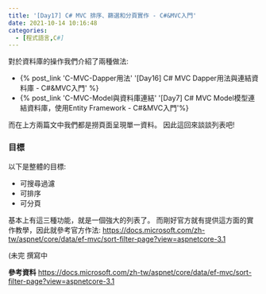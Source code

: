 ```yaml
---
title: '[Day17] C# MVC 排序、篩選和分頁實作 - C#&MVC入門'
date: 2021-10-14 10:16:48
categories:
  - [程式語言,C#]
---
```

對於資料庫的操作我們介紹了兩種做法:
+ {% post_link 'C-MVC-Dapper用法' '[Day16] C# MVC Dapper用法與連結資料庫 - C#&MVC入門' %} 
+ {% post_link 'C-MVC-Model與資料庫連結' '[Day7] C# MVC Model模型連結資料庫，使用Entity Framework - C#&MVC入門'%}

而在上方兩篇文中我們都是撈頁面呈現單一資料。
因此這回來談談列表吧!

### 目標
以下是整體的目標:
+ 可搜尋過濾
+ 可排序
+ 可分頁

基本上有這三種功能，就是一個強大的列表了。
而剛好官方就有提供這方面的實作教學，因此就參考官方作法:
https://docs.microsoft.com/zh-tw/aspnet/core/data/ef-mvc/sort-filter-page?view=aspnetcore-3.1


(未完 撰寫中

**參考資料**
https://docs.microsoft.com/zh-tw/aspnet/core/data/ef-mvc/sort-filter-page?view=aspnetcore-3.1